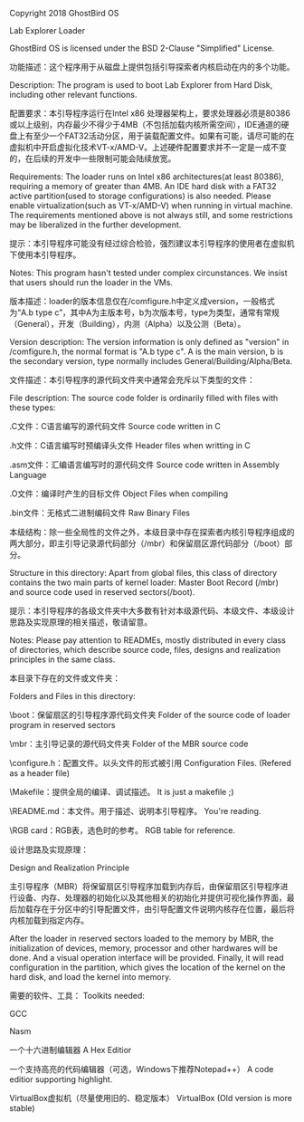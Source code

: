 Copyright 2018 GhostBird OS

Lab Explorer Loader

GhostBird OS is licensed under the BSD 2-Clause "Simplified" License.

功能描述：这个程序用于从磁盘上提供包括引导探索者内核启动在内的多个功能。

Description: The program is used to boot Lab Explorer from Hard Disk, including other relevant functions.


配置要求：本引导程序运行在Intel x86 处理器架构上，要求处理器必须是80386或以上级别，内存最少不得少于4MB（不包括加载内核所需空间），IDE通道的硬盘上有至少一个FAT32活动分区，用于装载配置文件。如果有可能，请尽可能的在虚拟机中开启虚拟化技术VT-x/AMD-V。上述硬件配置要求并不一定是一成不变的，在后续的开发中一些限制可能会陆续放宽。

Requirements: The loader runs on Intel x86 architectures(at least 80386), requiring a memory of greater than 4MB. An IDE hard disk with a FAT32 active partition(used to storage configurations) is also needed. Please enable virtualization(such as VT-x/AMD-V) when running in virtual machine. The requirements mentioned above is not always still, and some restrictions may be liberalized in the further development.


提示：本引导程序可能没有经过综合检验，强烈建议本引导程序的使用者在虚拟机下使用本引导程序。


Notes: This program hasn't tested under complex circunstances. We insist that users should run the loader in the VMs.


版本描述：loader的版本信息仅在/comfigure.h中定义成version，一般格式为“A.b type c”，其中A为主版本号，b为次版本号，type为类型，通常有常规（General），开发（Building），内测（Alpha）以及公测（Beta）。

Version description: The version information is only defined as "version" in /comfigure.h, the normal format is "A.b type c".
A is the main version, b is the secondary version, type normally includes General/Building/Alpha/Beta.


文件描述：本引导程序的源代码文件夹中通常会充斥以下类型的文件：

File description: The source code folder is ordinarily filled with files with these types:

.C文件：C语言编写的源代码文件 Source code written in C

.h文件：C语言编写时预编译头文件 Header files when writting in C

.asm文件：汇编语言编写时的源代码文件 Source code written in Assembly Language

.O文件：编译时产生的目标文件 Object Files when compiling

.bin文件：无格式二进制编码文件 Raw Binary Files


本级结构：除一些全局性的文件之外，本级目录中存在探索者内核引导程序组成的两大部分，即主引导记录源代码部分（/mbr）和保留扇区源代码部分（/boot）部分。

Structure in this directory: Apart from global files, this class of directory contains the two main parts of kernel loader: Master Boot Record (/mbr) and source code used in reserved sectors(/boot).


提示：本引导程序的各级文件夹中大多数有针对本级源代码、本级文件、本级设计思路及实现原理的相关描述，敬请留意。

Notes: Please pay attention to READMEs, mostly distributed in every class of directories, which describe source code, files, designs and realization principles in the same class.


本目录下存在的文件或文件夹：

Folders and Files in this directory:

\boot：保留扇区的引导程序源代码文件夹 Folder of the source code of loader program in reserved sectors

\mbr：主引导记录的源代码文件夹 Folder of the MBR source code 

\configure.h：配置文件。以头文件的形式被引用 Configuration Files. (Refered as a header file)

\Makefile：提供全局的编译、调试描述。 It is just a makefile ;)

\README.md：本文件。用于描述、说明本引导程序。 You're reading.

\RGB card：RGB表，选色时的参考。 RGB table for reference.


设计思路及实现原理：

Design and Realization Principle

主引导程序（MBR）将保留扇区引导程序加载到内存后，由保留扇区引导程序进行设备、内存、处理器的初始化以及其他相关的初始化并提供可视化操作界面，最后加载存在于分区中的引导配置文件，由引导配置文件说明内核存在位置，最后将内核加载到指定内存。

After the loader in reserved sectors loaded to the memory by MBR, the initialization of devices, memory, processor and other hardwares will be done. And a visual operation interface will be provided. Finally, it will read configuration in the partition, which gives the location of the kernel on the hard disk, and load the kernel into memory.


需要的软件、工具：
Toolkits needed:

GCC

Nasm

一个十六进制编辑器 A Hex Editior

一个支持高亮的代码编辑器（可选，Windows下推荐Notepad++）  A code editior supporting highlight.

VirtualBox虚拟机（尽量使用旧的、稳定版本） VirtualBox (Old version is more stable)

